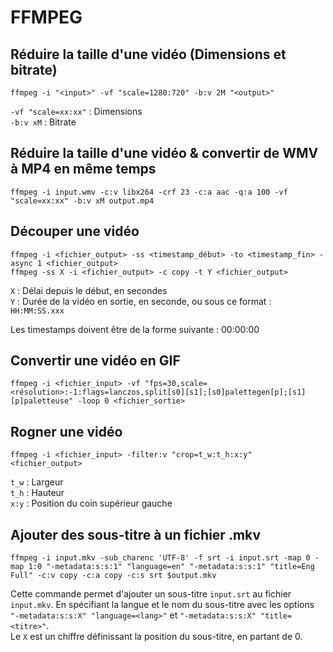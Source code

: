 #  FFMPEG    
    
## Réduire la taille d'une vidéo (Dimensions et bitrate)      
    
`ffmpeg -i "<input>" -vf "scale=1280:720" -b:v 2M "<output>"`    
  
`-vf "scale=xx:xx"` : Dimensions    
`-b:v xM` : Bitrate    

## Réduire la taille d'une vidéo & convertir de WMV à MP4 en même temps  

`ffmpeg -i input.wmv -c:v libx264 -crf 23 -c:a aac -q:a 100 -vf "scale=xx:xx" -b:v xM output.mp4`  
    
## Découper une vidéo    
  
`ffmpeg -i <fichier_output> -ss <timestamp_début> -to <timestamp_fin> -async 1 <fichier_output>`    
`ffmpeg -ss X -i <fichier_output> -c copy -t Y <fichier_output>`  

`X` : Délai depuis le début, en secondes  
`Y` : Durée de la vidéo en sortie, en seconde, ou sous ce format : `HH:MM:SS.xxx`  
  
Les timestamps doivent être de la forme suivante : 00:00:00    
  
## Convertir une vidéo en GIF    
  
`ffmpeg -i <fichier_input> -vf "fps=30,scale=<résolution>:-1:flags=lanczos,split[s0][s1];[s0]palettegen[p];[s1][p]paletteuse" -loop 0 <fichier_sortie>`    
  
## Rogner une vidéo    
  
`ffmpeg -i <fichier_input> -filter:v "crop=t_w:t_h:x:y" <fichier_output>`    
  
`t_w` : Largeur    
`t_h` : Hauteur    
`x:y` : Position du coin supérieur gauche    

## Ajouter des sous-titre à un fichier .mkv  

`ffmpeg -i input.mkv -sub_charenc 'UTF-8' -f srt -i input.srt -map 0 -map 1:0 "-metadata:s:s:1" "language=en" "-metadata:s:s:1" "title=Eng Full" -c:v copy -c:a copy -c:s srt $output.mkv`  

Cette commande permet d'ajouter un sous-titre `input.srt` au fichier `input.mkv`.
En spécifiant la langue et le nom du sous-titre avec les options `"-metadata:s:s:X" "language=<lang>"` et `"-metadata:s:s:X" "title=<titre>"`.  
Le `X` est un chiffre définissant la position du sous-titre, en partant de 0.  
